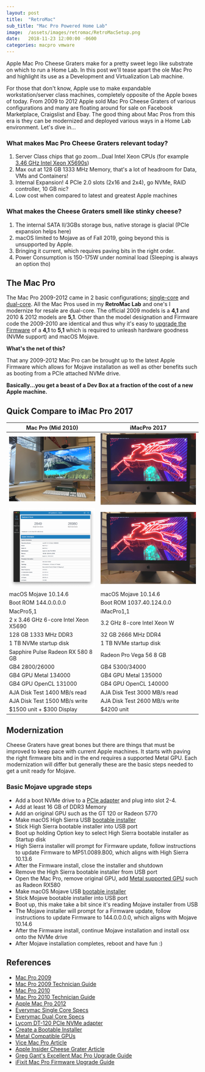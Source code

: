 ```yaml
---
layout: post
title:  "RetroMac"
sub_title: "Mac Pro Powered Home Lab"
image:  /assets/images/retromac/RetroMacSetup.png
date:   2018-11-23 12:00:00 -0600
categories: macpro vmware
---
```


Apple Mac Pro Cheese Graters make for a pretty sweet lego like substrate on which to run a Home Lab.  In this post we'll tease apart the ole Mac Pro and highlight its use as a Development and Virtualization Lab machine.

For those that don't know, Apple use to make expandable workstation/server class machines, completely opposite of the Apple boxes of today.  From 2009 to 2012 Apple sold Mac Pro Cheese Graters of various configurations and many are floating around for sale on Facebook Marketplace, Craigslist and Ebay.  The good thing about Mac Pros from this era is they can be modernized and deployed various ways in a Home Lab environment.  Let's dive in...

### What makes Mac Pro Cheese Graters relevant today?

1. Server Class chips that go zoom...Dual Intel Xeon CPUs (for example [3.46 GHz Intel Xeon X5690s](https://ark.intel.com/content/www/us/en/ark/products/52576/intel-xeon-processor-x5690-12m-cache-3-46-ghz-6-40-gt-s-intel-qpi.html))
1. Max out at 128 GB 1333 MHz Memory, that's a lot of headroom for Data, VMs and Containers!
1. Internal Expansion! 4 PCIe 2.0 slots (2x16 and 2x4), go NVMe, RAID controller, 10 GB nic?
1. Low cost when compared to latest and greatest Apple machines

### What makes the Cheese Graters smell like stinky cheese?

1. The internal SATA II/3GBs storage bus, native storage is glacial (PCIe expansion helps here)
1. macOS limited to Mojave as of Fall 2019, going beyond this is unsupported by Apple.
1. Bringing it current, which requires paving bits in the right order.
1. Power Consumption is 150-175W under nominal load (Sleeping is always an option tho)

## The Mac Pro

The Mac Pro 2009-2012 came in 2 basic configurations; [single-core](https://everymac.com/systems/apple/mac_pro/specs/mac-pro-six-core-3.33-mid-2010-westmere-specs.html) and [dual-core](https://everymac.com/systems/apple/mac_pro/specs/mac-pro-eight-core-2.4-mid-2010-westmere-specs.html).  All the Mac Pros used in my **RetroMac Lab** and one's I modernize for resale are dual-core.  The official 2009 models is a **4,1** and 2010 & 2012 models are **5,1**.  Other than the model designation and Firmware code the 2009-2010 are identical and thus why it's easy to [upgrade the Firmware](https://www.ifixit.com/Guide/How+to+Upgrade+the+Firmware+of+a+2009+Mac+Pro+41/98985) of a **4,1** to **5,1** which is required to unleash hardware goodness (NVMe support) and macOS Mojave.

**What's the net of this?**

That any 2009-2012 Mac Pro can be brought up to the latest Apple Firmware which allows for Mojave installation as well as other benefits such as booting from a PCIe attached NVMe drive.

**Basically...you get a beast of a Dev Box at a fraction of the cost of a new Apple machine.**

## Quick Compare to iMac Pro 2017

| Mac Pro (Mid 2010) | iMacPro 2017 |
| ------------------ | ------------ |
| ![RetroMac Setup](/assets/images/retromac/RetroMacSetup.png) | ![RetroMac Setup](/assets/images/retromac/iMacProSetup.png) |
| ![RetroMac GB4](/assets/images/retromac/cMP-geekbench4.png) | ![RetroMac Setup](/assets/images/retromac/iMacProSetup.png) |
| macOS Mojave 10.14.6 | macOS Mojave 10.14.6 |
| Boot ROM 144.0.0.0.0 | Boot ROM 1037.40.124.0.0 |
| MacPro5,1 | iMacPro1,1 |
| 2 x 3.46 GHz 6-core Intel Xeon X5690 | 3.2 GHz 8-core Intel Xeon W |
| 128 GB 1333 MHz DDR3 | 32 GB 2666 MHz DDR4 |
| 1 TB NVMe startup disk | 1 TB NVMe startup disk |
| Sapphire Pulse Radeon RX 580 8 GB | Radeon Pro Vega 56 8 GB |
| GB4 2800/26000 | GB4 5300/34000 |
| GB4 GPU Metal 134000 | GB4 GPU Metal 135000 |
| GB4 GPU OpenCL 131000 | GB4 GPU OpenCL 140000 |
| AJA Disk Test 1400 MB/s read | AJA Disk Test 3000 MB/s read |
| AJA Disk Test 1500 MB/s write | AJA Disk Test 2600 MB/s write |
| $1500 unit + $300 Display | $4200 unit |

## Modernization

Cheese Graters have great bones but there are things that must be improved to keep pace with current Apple machines.  It starts with paving the right firmware bits and in the end requires a supported Metal GPU.  Each modernization will differ but generally these are the basic steps needed to get a unit ready for Mojave.

### Basic Mojave upgrade steps

* Add a boot NVMe drive to a [PCIe adapter](http://www.lycom.com.tw/DT-120.htm) and plug into slot 2-4.
* Add at least 16 GB of DDR3 Memory
* Add an original GPU such as the GT 120 or Radeon 5770
* Make macOS High Sierra USB [bootable installer](https://support.apple.com/en-us/HT201372)
* Stick High Sierra bootable installer into USB port
* Boot up holding Option key to select High Sierra bootable installer as Startup disk
* High Sierra installer will prompt for Firmware update, follow instructions to update Firmware to MP51.0089.B00, which aligns with High Sierra 10.13.6
* After the Firmware install, close the installer and shutdown
* Remove the High Sierra bootable installer from USB port
* Open the Mac Pro, remove original GPU, add [Metal supported GPU](https://support.apple.com/en-us/HT208898) such as Radeon RX580
* Make macOS Mojave USB [bootable installer](https://support.apple.com/en-us/HT201372)
* Stick Mojave bootable installer into USB port
* Boot up, this make take a bit since it's reading Mojave installer from USB
* The Mojave installer will prompt for a Firmware update, follow instructions to update Firmware to 144.0.0.0.0, which aligns with Mojave 10.14.6
* After the Firmware install, continue Mojave installation and install osx onto the NVMe drive
* After Mojave installation completes, reboot and have fun :)


## References

* [Mac Pro 2009](https://support.apple.com/kb/sp506?locale=en_US)
* [Mac Pro 2009 Technician Guide](http://tim.id.au/laptops/apple/macpro/macpro_early2009.pdf)
* [Mac Pro 2010](https://support.apple.com/kb/sp589?locale=en_US)
* [Mac Pro 2010 Technician Guide](http://tim.id.au/laptops/apple/macpro/macpro_mid2010.pdf)
* [Apple Mac Pro 2012](https://support.apple.com/kb/sp652?locale=en_US)
* [Everymac Single Core Specs](https://everymac.com/systems/apple/mac_pro/specs/mac-pro-six-core-3.33-mid-2010-westmere-specs.html)
* [Everymac Dual Core Specs](https://everymac.com/systems/apple/mac_pro/specs/mac-pro-eight-core-2.4-mid-2010-westmere-specs.html)
* [Lycom DT-120 PCIe NVMe adapter](http://www.lycom.com.tw/DT-120.htm)
* [Create a Bootable Installer](https://support.apple.com/en-us/HT201372)
* [Metal Compatible GPUs](https://support.apple.com/en-us/HT208898)
* [Vice Mac Pro Article](https://www.vice.com/en_us/article/8xkq8k/mac-pro-upgrade-community)
* [Apple Insider Cheese Grater Article](https://appleinsider.com/articles/18/08/07/apples-mac-pro-cheese-grater-is-12-years-old-and-is-the-best-mac-ever-made)
* [Greg Gant's Excellent Mac Pro Upgrade Guide](http://blog.greggant.com/posts/2018/05/07/definitive-mac-pro-upgrade-guide.html)
* [iFixit Mac Pro Firmware Upgrade Guide](https://www.ifixit.com/Guide/How+to+Upgrade+the+Firmware+of+a+2009+Mac+Pro+41/98985)
